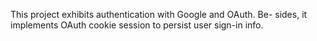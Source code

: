 This project exhibits authentication with Google and OAuth. Be- sides, it implements OAuth cookie session to persist user sign-in info.
